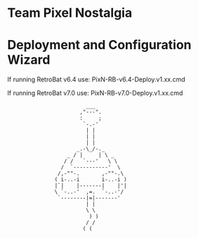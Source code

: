 #       Team Pixel Nostalgia
# Deployment and Configuration Wizard

If running RetroBat v6.4 use: PixN-RB-v6.4-Deploy.v1.xx.cmd

If running RetroBat v7.0 use: PixN-RB-v7.0-Deploy.v1.xx.cmd

                             ___
                           ,"---".
                           :     ;
                            `-.-'
                             | |
                             | |
                             | |
                          _.-\_/-._
                       _ / |     | \ _
                      / /   `---'   \ \
                     /  `-----------'  \
                    /,-""-.       ,-""-.\
                   ( i-..-i       i-..-i )
                   |`|    |-------|    |'|
                   \ `-..-'  ,=.  `-..-'/
                    `--------|=|-------'
                             | |
                             \ \
                              ) )
                             / /
                            ( (
